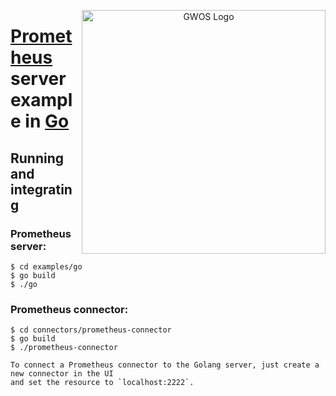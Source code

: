 <p align="center">
  <a href="http://www.gwos.com/" target="blank"><img src="http://www.gwos.com/wp-content/themes/groundwork/img/gwos_black_orange.png" width="390" alt="GWOS Logo" align="right"/></a>
</p>

# [Prometheus](http://prometheus.io) server example in [Go](http://golang.org)

## Running and integrating

### Prometheus server:

    $ cd examples/go
    $ go build
    $ ./go
    
### Prometheus connector:

    $ cd connectors/prometheus-connector
    $ go build
    $ ./prometheus-connector

```   
To connect a Prometheus connector to the Golang server, just create a new connector in the UI
and set the resource to `localhost:2222`.
```